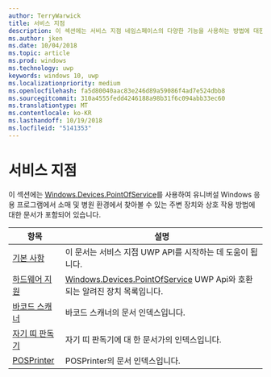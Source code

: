 ```yaml
---
author: TerryWarwick
title: 서비스 지점
description: 이 섹션에는 서비스 지점 네임스페이스의 다양한 기능을 사용하는 방법에 대한 문서가 포함되어 있습니다.
ms.author: jken
ms.date: 10/04/2018
ms.topic: article
ms.prod: windows
ms.technology: uwp
keywords: windows 10, uwp
ms.localizationpriority: medium
ms.openlocfilehash: fa5d80040aac83e246d89a59086f4ad7e524dbb8
ms.sourcegitcommit: 310a4555fedd4246188a98b31f6c094abb33ec60
ms.translationtype: MT
ms.contentlocale: ko-KR
ms.lasthandoff: 10/19/2018
ms.locfileid: "5141353"
---
```

# <a name="point-of-service"></a>서비스 지점
이 섹션에는 [Windows.Devices.PointOfService](https://docs.microsoft.com/uwp/api/windows.devices.pointofservice)를 사용하여 유니버설 Windows 응용 프로그램에서 소매 및 병원 환경에서 찾아볼 수 있는 주변 장치와 상호 작용 방법에 대한 문서가 포함되어 있습니다.

| 항목 | 설명 |
|------|------------|
| [기본 사항](pos-basics.md) | 이 문서는 서비스 지점 UWP API를 시작하는 데 도움이 됩니다. |
| [하드웨어 지원](pos-device-support.md) | [Windows.Devices.PointOfService](https://aka.ms/pointofservice-api) UWP Api와 호환 되는 알려진 장치 목록입니다. |
| [바코드 스캐너](pos-barcodescanner.md) | 바코드 스캐너의 문서 인덱스입니다. |
| [자기 띠 판독기](pos-magnetic-stripe-reader.md) | 자기 띠 판독기에 대 한 문서가의 인덱스입니다.
| [POSPrinter](pos-printer.md) | POSPrinter의 문서 인덱스입니다. |